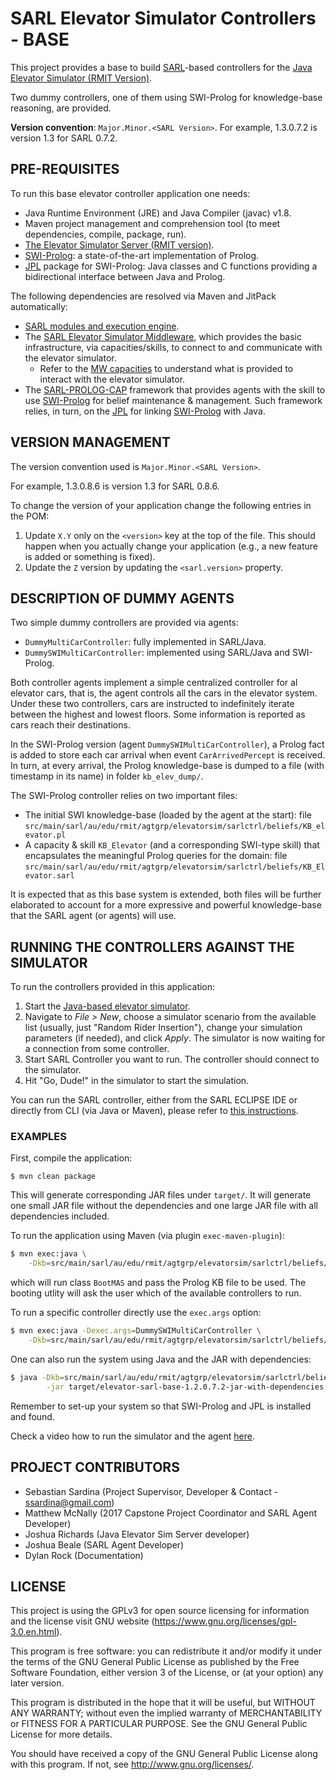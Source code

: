 # SARL Elevator Simulator Controllers - BASE 

This project provides a base to build [SARL](http://www.sarl.io/)-based controllers for the [Java Elevator Simulator (RMIT Version)](https://github.com/ssardina-agts/elevator-simulator).

Two dummy controllers, one of them using SWI-Prolog for knowledge-base reasoning, are provided.

**Version convention**: `Major.Minor.<SARL Version>`. For example, 1.3.0.7.2 is version 1.3 for SARL 0.7.2.

## PRE-REQUISITES

To run this base elevator controller application one needs:

- Java Runtime Environment (JRE) and Java Compiler (javac) v1.8.
- Maven project management and comprehension tool (to meet dependencies, compile, package, run).
- [The Elevator Simulator Server (RMIT version)](https://github.com/ssardina-agts/elevator-simulator).
- [SWI-Prolog](https://www.swi-prolog.org/): a state-of-the-art implementation of Prolog.
- [JPL](https://jpl7.org/) package for SWI-Prolog: Java classes and C functions providing a bidirectional interface between Java and Prolog. 

The following  dependencies are resolved via Maven and JitPack automatically:

- [SARL modules and execution engine](http://mvnrepository.com/artifact/io.sarl.maven). 
- The [SARL Elevator Simulator Middleware](https://github.com/ssardina-agts/elevator-sarl-mw), which provides the basic infrastructure, via capacities/skills, to connect to and communicate with the elevator simulator.
  - Refer to the [MW capacities](https://github.com/ssardina-agts/elevator-sarl-mw/tree/master/src/main/sarl/au/edu/rmit/agtgrp/elevatorsim/sarlmw/capacities) to understand what is provided to interact with the elevator simulator.
- The [SARL-PROLOG-CAP](https://github.com/ssardina-agts/sarl-prolog-cap) framework that provides agents with the skill to use [SWI-Prolog](http://www.swi-prolog.org/) for belief maintenance & management. Such framework relies, in turn, on the [JPL](https://jpl7.org/) for linking [SWI-Prolog](http://www.swi-prolog.org/) with Java.

## VERSION MANAGEMENT

The version convention used is `Major.Minor.<SARL Version>`. 

For example, 1.3.0.8.6 is version 1.3 for SARL 0.8.6.

To change the version of your application change the following entries in the POM:

1. Update `X.Y` only on the `<version>` key at the top of the file. This should happen when you actually change your application (e.g., a new feature is added or something is fixed).
2. Update the `Z` version by updating the `<sarl.version>` property.

## DESCRIPTION OF DUMMY AGENTS

Two simple dummy controllers are provided via agents:
* `DummyMultiCarController`: fully implemented in SARL/Java.
* `DummySWIMultiCarController`: implemented using SARL/Java and SWI-Prolog.

Both controller agents implement a simple centralized controller for al elevator cars, that is, the agent controls all the cars in the elevator system. Under these two controllers, cars are instructed to indefinitely iterate between the highest and lowest floors. Some information is reported as cars reach their destinations.

In the SWI-Prolog version (agent `DummySWIMultiCarController`), a Prolog fact is added to store each car arrival when event `CarArrivedPercept` is received. In turn, at every arrival, the Prolog knowledge-base is dumped to a file (with timestamp in its name) in folder `kb_elev_dump/`.

The SWI-Prolog controller relies on two important files:

* The initial SWI knowledge-base (loaded by the agent at the start): file `src/main/sarl/au/edu/rmit/agtgrp/elevatorsim/sarlctrl/beliefs/KB_elevator.pl`
* A capacity & skill `KB_Elevator` (and a corresponding SWI-type skill) that encapsulates the meaningful Prolog queries for the domain: file `src/main/sarl/au/edu/rmit/agtgrp/elevatorsim/sarlctrl/beliefs/KB_Elevator.sarl`

It is expected that as this base system is extended, both files will be further elaborated to account for a more expressive and powerful knowledge-base that the SARL agent (or agents) will use.

## RUNNING THE CONTROLLERS AGAINST THE SIMULATOR

To run the controllers provided in this application:

1. Start the [Java-based elevator simulator](https://github.com/ssardina-agts/elevator-simulator).
2. Navigate to _File > New_, choose a simulator scenario from the available list (usually, just "Random Rider Insertion"), change your simulation parameters (if needed), and click _Apply_. The simulator is now waiting for a connection from some controller.
3. Start SARL Controller you want to run. The controller should connect to the simulator.
4. Hit "Go, Dude!" in the simulator to start the simulation.

You can run the SARL controller, either from the SARL ECLIPSE IDE or directly from CLI (via Java or Maven), please refer to [this instructions](https://bitbucket.org/snippets/ssardina/6eybMg#markdown-header-4-running-the-sarl-application).

### EXAMPLES

First, compile the application:

```shell
$ mvn clean package
```

This will generate corresponding JAR files under `target/`. It will generate one small JAR file without the dependencies and one large JAR file with all dependencies included.

To run the application using Maven (via plugin `exec-maven-plugin`):

```bash
$ mvn exec:java \
	-Dkb=src/main/sarl/au/edu/rmit/agtgrp/elevatorsim/sarlctrl/beliefs/KB_elevator.pl
```

which will run class `BootMAS` and pass the Prolog KB file to be used. The booting utlity will ask the user which of the available controllers to run. 

To run a specific controller directly use the `exec.args` option:

```bash
$ mvn exec:java -Dexec.args=DummySWIMultiCarController \
	-Dkb=src/main/sarl/au/edu/rmit/agtgrp/elevatorsim/sarlctrl/beliefs/KB_elevator.pl
```

One can also run the system using Java and the JAR with dependencies:

```bash
$ java -Dkb=src/main/sarl/au/edu/rmit/agtgrp/elevatorsim/sarlctrl/beliefs/KB_elevator.pl \
		-jar target/elevator-sarl-base-1.2.0.7.2-jar-with-dependencies.jar DummySWIMultiCarController
```

Remember to set-up your system so that SWI-Prolog and JPL is installed and found.

Check a video how to run the simulator and the agent [here](https://www.youtube.com/watch?v=rl7YRjPi5pc).

## PROJECT CONTRIBUTORS 

* Sebastian Sardina (Project Supervisor, Developer & Contact - ssardina@gmail.com)
* Matthew McNally (2017 Capstone Project Coordinator and SARL Agent Developer)
* Joshua Richards (Java Elevator Sim Server developer)
* Joshua Beale (SARL Agent Developer)
* Dylan Rock (Documentation)

## LICENSE 

This project is using the GPLv3 for open source licensing for information and the license visit GNU website (https://www.gnu.org/licenses/gpl-3.0.en.html).

This program is free software: you can redistribute it and/or modify it under the terms of the GNU General Public License as published by the Free Software Foundation, either version 3 of the License, or (at your option) any later version.

This program is distributed in the hope that it will be useful, but WITHOUT ANY WARRANTY; without even the implied warranty of
MERCHANTABILITY or FITNESS FOR A PARTICULAR PURPOSE.  See the GNU General Public License for more details.

You should have received a copy of the GNU General Public License along with this program.  If not, see <http://www.gnu.org/licenses/>.
